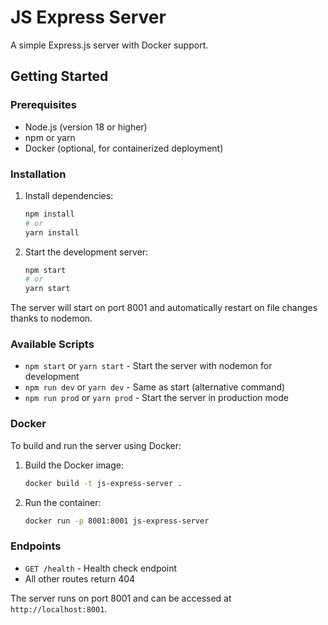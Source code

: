 # JS Express Server

A simple Express.js server with Docker support.

## Getting Started

### Prerequisites
- Node.js (version 18 or higher)
- npm or yarn
- Docker (optional, for containerized deployment)

### Installation

1. Install dependencies:
   ```bash
   npm install
   # or
   yarn install
   ```

2. Start the development server:
   ```bash
   npm start
   # or
   yarn start
   ```

The server will start on port 8001 and automatically restart on file changes thanks to nodemon.

### Available Scripts

- `npm start` or `yarn start` - Start the server with nodemon for development
- `npm run dev` or `yarn dev` - Same as start (alternative command)
- `npm run prod` or `yarn prod` - Start the server in production mode

### Docker

To build and run the server using Docker:

1. Build the Docker image:
   ```bash
   docker build -t js-express-server .
   ```

2. Run the container:
   ```bash
   docker run -p 8001:8001 js-express-server
   ```

### Endpoints

- `GET /health` - Health check endpoint
- All other routes return 404

The server runs on port 8001 and can be accessed at `http://localhost:8001`.

